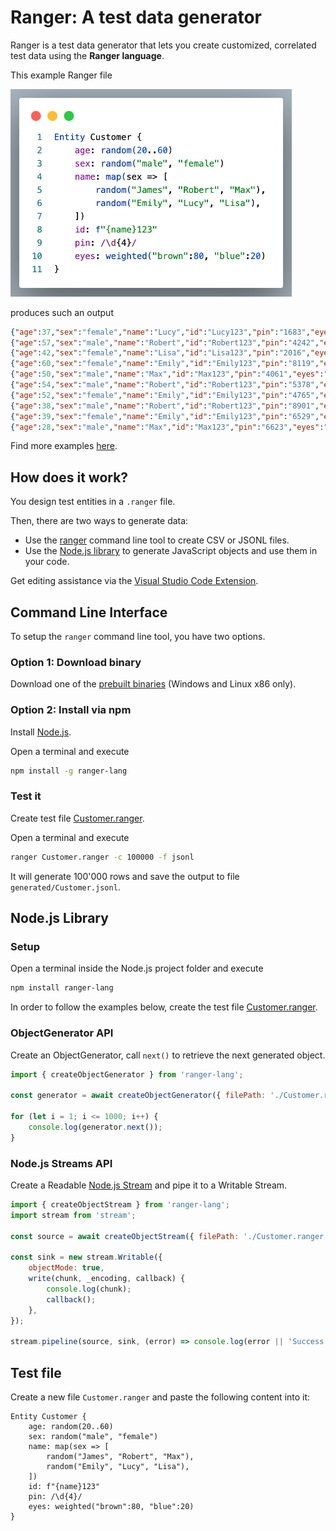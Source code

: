 # Ranger: A test data generator

Ranger is a test data generator that lets you create customized, correlated test data using the  **Ranger language**.

This example Ranger file

<!-- markdownlint-disable MD033 -->
<img src="https://raw.githubusercontent.com/ben5311/ranger2/main/images/example.png" alt="Example Ranger file" width="450"/>

produces such an output

```json
{"age":37,"sex":"female","name":"Lucy","id":"Lucy123","pin":"1683","eyes":"brown"}
{"age":57,"sex":"male","name":"Robert","id":"Robert123","pin":"4242","eyes":"brown"}
{"age":42,"sex":"female","name":"Lisa","id":"Lisa123","pin":"2016","eyes":"brown"}
{"age":60,"sex":"female","name":"Emily","id":"Emily123","pin":"8119","eyes":"brown"}
{"age":50,"sex":"male","name":"Max","id":"Max123","pin":"4061","eyes":"brown"}
{"age":54,"sex":"male","name":"Robert","id":"Robert123","pin":"5378","eyes":"brown"}
{"age":52,"sex":"female","name":"Emily","id":"Emily123","pin":"4765","eyes":"brown"}
{"age":38,"sex":"male","name":"Robert","id":"Robert123","pin":"8901","eyes":"brown"}
{"age":39,"sex":"female","name":"Emily","id":"Emily123","pin":"6529","eyes":"blue"}
{"age":28,"sex":"male","name":"Max","id":"Max123","pin":"6623","eyes":"brown"}
```

Find more examples [here](https://github.com/ben5311/ranger2/tree/main/examples).

## How does it work?

You design test entities in a `.ranger` file.

Then, there are two ways to generate data:

* Use the [ranger](#command-line-interface) command line tool to create CSV or JSONL files.
* Use the [Node.js library](#nodejs-library) to generate JavaScript objects and use them in your code.

Get editing assistance via the [Visual Studio Code Extension](https://github.com/ben5311/ranger2/tree/main/packages/ranger-vscode#visual-studio-code-extension).

## Command Line Interface

To setup the `ranger` command line tool, you have two options.

### Option 1: Download binary

Download one of the [prebuilt binaries](https://github.com/ben5311/ranger2/releases) (Windows and Linux x86 only).

### Option 2: Install via npm

Install [Node.js](https://nodejs.org/).

Open a terminal and execute

```bash
npm install -g ranger-lang
```

### Test it

Create test file [Customer.ranger](#test-file).

Open a terminal and execute

```bash
ranger Customer.ranger -c 100000 -f jsonl
```

It will generate 100'000 rows and save the output to file `generated/Customer.jsonl`.

## Node.js Library

### Setup

Open a terminal inside the Node.js project folder and execute

```bash
npm install ranger-lang
```

In order to follow the examples below, create the test file [Customer.ranger](#test-file).

### ObjectGenerator API

Create an ObjectGenerator, call `next()` to retrieve the next generated object.

```javascript
import { createObjectGenerator } from 'ranger-lang';

const generator = await createObjectGenerator({ filePath: './Customer.ranger' });

for (let i = 1; i <= 1000; i++) {
    console.log(generator.next());
}
```

### Node.js Streams API

Create a Readable [Node.js Stream](https://nodejs.org/api/stream.html#stream) and pipe it to a Writable Stream.

```javascript
import { createObjectStream } from 'ranger-lang';
import stream from 'stream';

const source = await createObjectStream({ filePath: './Customer.ranger' }, 1000);   // yields 1000 elements

const sink = new stream.Writable({
    objectMode: true,
    write(chunk, _encoding, callback) {
        console.log(chunk);
        callback();
    },
});

stream.pipeline(source, sink, (error) => console.log(error || 'Success!'));
```

## Test file

Create a new file `Customer.ranger` and paste the following content into it:

```ranger
Entity Customer {
    age: random(20..60)
    sex: random("male", "female")
    name: map(sex => [
        random("James", "Robert", "Max"),
        random("Emily", "Lucy", "Lisa"),
    ])
    id: f"{name}123"
    pin: /\d{4}/
    eyes: weighted("brown":80, "blue":20)
}
```
